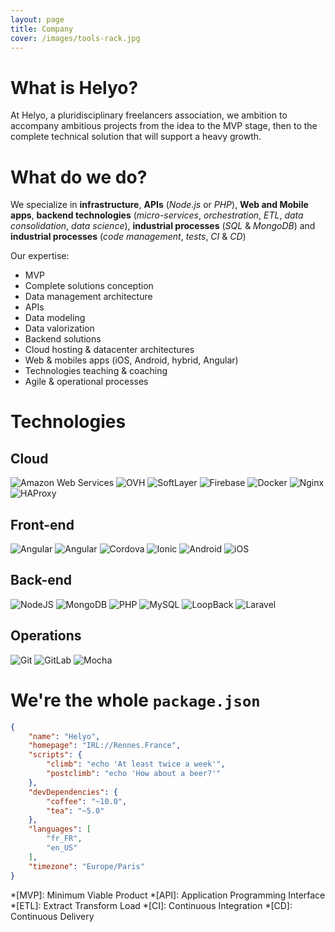 ```yaml
---
layout: page
title: Company
cover: /images/tools-rack.jpg
---
```


# What is Helyo?

At Helyo, a pluridisciplinary freelancers association, we ambition to accompany ambitious projects from the idea to the MVP stage, then to the complete technical solution that will support a heavy growth.

<!-- Aujourd'hui nous créons Helyo, une association de freelancers pluridisciplinaire ayant l'ambition d'accompagner des projets ambitieux du stade de l'idée au MVP, puis à la solution technique complète capable de supporter une croissance forte. -->

# What do we do?

We specialize in **infrastructure**, **APIs** (*Node.js* or *PHP*), **Web and Mobile apps**, **backend technologies** (*micro-services*, *orchestration*, *ETL*, *data consolidation*, *data science*), **industrial processes** (*SQL* & *MongoDB*) and **industrial processes** (*code management*, *tests*, *CI* & *CD*)

<!-- Nous sommes spécialisés sur en gros tout ce qui a servi à construire Carbip: infra cloud, api (js ou php), apps web et mobile (natives ou hybrides), technos backend (micro-services, orchestration, ETL, data consolidation, data science), bdd (sql ou mongo) + process industriels (gestion de code, tests, intégration continue). -->

Our expertise:

* MVP
* Complete solutions conception
* Data management architecture
* APIs
* Data modeling
* Data valorization
* Backend solutions
* Cloud hosting & datacenter architectures
* Web & mobiles apps (iOS, Android, hybrid, Angular)
* Technologies teaching & coaching
* Agile & operational processes

<!-- Notre expertise : MVP, conception de solutions complètes, architecture de gestion de données & api, data modeling et valorisation des données, solutions backend, hosting cloud et architectures datacenter, applications front et mobile (iOS, Android, Hybrides), conseil, formation et coaching en technologies, processus agiles et processus opérationnels -->

# Technologies

## Cloud

<p class="logos-list">
	<img alt="Amazon Web Services" src="{{ '/images/logos/aws.svg' | relative_url }}">
	<img alt="OVH" src="{{ '/images/logos/ovh.svg' | relative_url }}">
	<img alt="SoftLayer" src="{{ '/images/logos/softlayer.svg' | relative_url }}">
	<img alt="Firebase" src="{{ '/images/logos/firebase.svg' | relative_url }}">
	<img alt="Docker" src="{{ '/images/logos/docker.svg' | relative_url }}">
	<img alt="Nginx" src="{{ '/images/logos/nginx.svg' | relative_url }}">
	<img alt="HAProxy" src="{{ '/images/logos/haproxy.svg' | relative_url }}">
</p>

## Front-end

<p class="logos-list">
	<img alt="Angular" src="{{ '/images/logos/typescript.svg' | relative_url }}">
	<img alt="Angular" src="{{ '/images/logos/angular.svg' | relative_url }}">
	<img alt="Cordova" src="{{ '/images/logos/cordova.svg' | relative_url }}">
	<img alt="Ionic" src="{{ '/images/logos/ionic.svg' | relative_url }}">
	<img alt="Android" src="{{ '/images/logos/android.svg' | relative_url }}">
	<img alt="iOS" src="{{ '/images/logos/apple.svg' | relative_url }}">
</p>

## Back-end

<p class="logos-list">
	<img alt="NodeJS" src="{{ '/images/logos/nodejs.svg' | relative_url }}">
	<img alt="MongoDB" src="{{ '/images/logos/mongodb.svg' | relative_url }}">
	<img alt="PHP" src="{{ '/images/logos/php.svg' | relative_url }}">
	<img alt="MySQL" src="{{ '/images/logos/mysql.svg' | relative_url }}">
	<img alt="LoopBack" src="{{ '/images/logos/loopback.svg' | relative_url }}">
	<img alt="Laravel" src="{{ '/images/logos/laravel.svg' | relative_url }}">
</p>

## Operations

<p class="logos-list">
	<img alt="Git" src="{{ '/images/logos/git.svg' | relative_url }}">
	<img alt="GitLab" src="{{ '/images/logos/gitlab.svg' | relative_url }}">
	<img alt="Mocha" src="{{ '/images/logos/mocha.svg' | relative_url }}">
</p>

# We're the whole `package.json`

```json
{
	"name": "Helyo",
	"homepage": "IRL://Rennes.France",
	"scripts": {
		"climb": "echo 'At least twice a week'",
		"postclimb": "echo 'How about a beer?'"
	},
	"devDependencies": {
		"coffee": "~10.0",
		"tea": "~5.0"
	},
	"languages": [
		"fr_FR",
		"en_US"
	],
	"timezone": "Europe/Paris"
}
```

*[MVP]: Minimum Viable Product
*[API]: Application Programming Interface
*[ETL]: Extract Transform Load
*[CI]: Continuous Integration
*[CD]: Continuous Delivery
